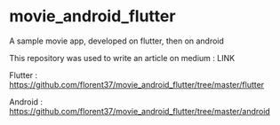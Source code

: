 # movie_android_flutter

A sample movie app, developed on flutter, then on android

This repository was used to write an article on medium : LINK

Flutter : https://github.com/florent37/movie_android_flutter/tree/master/flutter

Android : https://github.com/florent37/movie_android_flutter/tree/master/android
